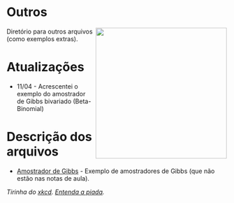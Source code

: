 # Outros

<img src="https://imgs.xkcd.com/comics/seashell.png" width="300" align = "right">

Diretório para outros arquivos (como exemplos extras).

# Atualizações

* 11/04 - Acrescentei o exemplo do amostrador de Gibbs bivariado (Beta-Binomial)

# Descrição dos arquivos

* [Amostrador de Gibbs](https://htmlpreview.github.io/?https://github.com/aishameriane/Econometria-Bayesiana/blob/master/outros/Amostrador%20de%20Gibbs.html) - Exemplo de amostradores de Gibbs (que não estão nas notas de aula).

_Tirinha do [xkcd](https://xkcd.com/1236/). [Entenda a piada](https://www.explainxkcd.com/wiki/index.php/1236:_Seashell)._
